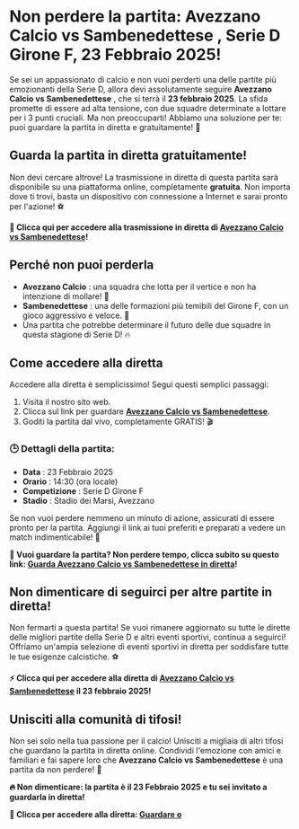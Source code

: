 # Non perdere la partita: **Avezzano Calcio vs Sambenedettese** , Serie D Girone F, 23 Febbraio 2025!

Se sei un appassionato di calcio e non vuoi perderti una delle partite più emozionanti della Serie D, allora devi assolutamente seguire **Avezzano Calcio vs Sambenedettese** , che si terrà il **23 febbraio 2025**. La sfida promette di essere ad alta tensione, con due squadre determinate a lottare per i 3 punti cruciali. Ma non preoccuparti! Abbiamo una soluzione per te: puoi guardare la partita in diretta e gratuitamente! 🎉

## Guarda la partita in diretta gratuitamente!

Non devi cercare altrove! La trasmissione in diretta di questa partita sarà disponibile su una piattaforma online, completamente **gratuita**. Non importa dove ti trovi, basta un dispositivo con connessione a Internet e sarai pronto per l'azione! ⚽

**🔗 Clicca qui per accedere alla trasmissione in diretta di [Avezzano Calcio vs Sambenedettese](https://tinyurl.com/livestreamfreeo?st=Avezzano+Calcio+vs+Sambenedettese&si=gh)!**

## Perché non puoi perderla

- **Avezzano Calcio** : una squadra che lotta per il vertice e non ha intenzione di mollare! 💪
- **Sambenedettese** : una delle formazioni più temibili del Girone F, con un gioco aggressivo e veloce. 🚀
- Una partita che potrebbe determinare il futuro delle due squadre in questa stagione di Serie D! 🔥

## Come accedere alla diretta

Accedere alla diretta è semplicissimo! Segui questi semplici passaggi:

1. Visita il nostro sito web.
2. Clicca sul link per guardare [**Avezzano Calcio vs Sambenedettese**](https://tinyurl.com/livestreamfreeo?st=Avezzano+Calcio+vs+Sambenedettese&si=gh).
3. Goditi la partita dal vivo, completamente GRATIS! 🎬

### 🕒 Dettagli della partita:

- **Data** : 23 Febbraio 2025
- **Orario** : 14:30 (ora locale)
- **Competizione** : Serie D Girone F
- **Stadio** : Stadio dei Marsi, Avezzano

Se non vuoi perdere nemmeno un minuto di azione, assicurati di essere pronto per la partita. Aggiungi il link ai tuoi preferiti e preparati a vedere un match indimenticabile! 📲

**📍 Vuoi guardare la partita? Non perdere tempo, clicca subito su questo link: [Guarda Avezzano Calcio vs Sambenedettese in diretta](https://tinyurl.com/livestreamfreeo?st=Avezzano+Calcio+vs+Sambenedettese&si=gh)!**

## Non dimenticare di seguirci per altre partite in diretta!

Non fermarti a questa partita! Se vuoi rimanere aggiornato su tutte le dirette delle migliori partite della Serie D e altri eventi sportivi, continua a seguirci! Offriamo un'ampia selezione di eventi sportivi in diretta per soddisfare tutte le tue esigenze calcistiche. ⚽

**⚡ Clicca qui per accedere alla diretta di [Avezzano Calcio vs Sambenedettese](https://tinyurl.com/livestreamfreeo?st=Avezzano+Calcio+vs+Sambenedettese&si=gh) il 23 febbraio 2025!**

## Unisciti alla comunità di tifosi!

Non sei solo nella tua passione per il calcio! Unisciti a migliaia di altri tifosi che guardano la partita in diretta online. Condividi l'emozione con amici e familiari e fai sapere loro che **Avezzano Calcio vs Sambenedettese** è una partita da non perdere! 🎉

**🔥 Non dimenticare: la partita è il 23 Febbraio 2025 e tu sei invitato a guardarla in diretta!**

**📌 Clicca per accedere alla diretta: [Guardare o](https://tinyurl.com/livestreamfreeo?st=Avezzano+Calcio+vs+Sambenedettese&si=gh)**
